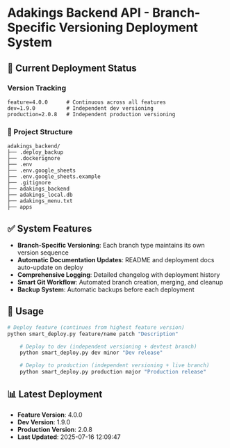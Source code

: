 # Adakings Backend API - Branch-Specific Versioning Deployment System

## 🎯 Current Deployment Status

### Version Tracking
```
feature=4.0.0      # Continuous across all features
dev=1.9.0          # Independent dev versioning
production=2.0.8   # Independent production versioning
```

### 📁 Project Structure
```
adakings_backend/
├── .deploy_backup
├── .dockerignore
├── .env
├── .env.google_sheets
├── .env.google_sheets.example
├── .gitignore
├── adakings_backend
├── adakings_local.db
├── adakings_menu.txt
├── apps
```

## ✅ System Features

- **Branch-Specific Versioning**: Each branch type maintains its own version sequence
- **Automatic Documentation Updates**: README and deployment docs auto-update on deploy
- **Comprehensive Logging**: Detailed changelog with deployment history
- **Smart Git Workflow**: Automated branch creation, merging, and cleanup
- **Backup System**: Automatic backups before each deployment

## 🚀 Usage

```bash
# Deploy feature (continues from highest feature version)
python smart_deploy.py feature/name patch "Description"

    # Deploy to dev (independent versioning + devtest branch)
    python smart_deploy.py dev minor "Dev release"

    # Deploy to production (independent versioning + live branch)
    python smart_deploy.py production major "Production release"
```

## 📊 Latest Deployment
- **Feature Version**: 4.0.0
- **Dev Version**: 1.9.0
- **Production Version**: 2.0.8
- **Last Updated**: 2025-07-16 12:09:47
